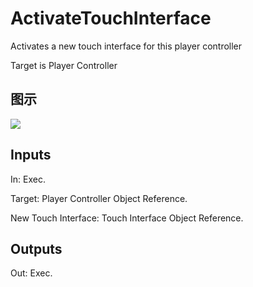 # ActivateTouchInterface

Activates a new touch interface for this player controller

Target is Player Controller

## 图示

![]($-20221218-19064925.png)

## Inputs

In: Exec.

Target: Player Controller Object Reference.

New Touch Interface: Touch Interface Object Reference.  

## Outputs

Out: Exec.

